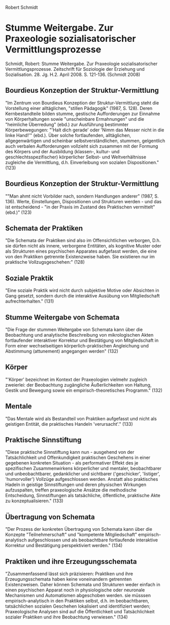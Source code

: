 Robert Schmidt

Stumme Weitergabe. Zur Praxeologie sozialisatorischer Vermittlungsprozesse
==========================================================================
Schmidt, Robert: Stumme Weitergabe. Zur Praxeologie sozialisatorischer Vermittlungsprozesse. Zeitschrift für Soziologie der Erziehung und Sozialisation. 28. Jg. H.2. April 2008. S. 121-136.
(Schmidt 2008)

Bourdieus Konzeption der Struktur-Vermittlung
---------------------------------------------
"Im Zentrum von Bourdieus Konzeption der Struktur-Vermittlung steht die Vorstellung einer alltäglichen, "stillen Pädagogik" (1987, S. 128). Deren Kernbestandteile bilden stumme, gestische Aufforderungen zur Einnahme von Körperhaltungen sowie "unscheinbare Ermahnungen" und die "heimliche Überredung" (ebd.) zur Ausführung bestimmter Körperbewegungen: "'Halt dich gerade' oder 'Nimm das Messer nicht in die linke Hand!'" (ebd.). Über solche fortlaufenden, alltäglichen, allgegenwärtigen und scheinbar selbstverständlichen, stummen, gelgentlich auch verbalen Aufforderungen vollzieht sich zusammen mit der Formung des Körpers und der Ausbildung (klassen-, kultur- und geschlechtsspezifischer) körperlicher Selbst- und Weltverhältnisse zugleiche die Vermittlung, d.h. Einverleibung von sozialen Dispositionen." (123)

Bourdieus Konzeption der Struktur-Vermittlung
---------------------------------------------
""Man ahmt nicht Vorbilder nach, sondern Handlungen anderer" (1987, S. 136). Werte, Einstellungen, Dispositionen und Strukturen werden - und das ist entscheidend - "in der Praxis im Zustand des Praktischen vermittelt" (ebd.)" (123)

Schemata der Praktiken
----------------------
"Die Schemata der Praktiken sind also im Offensichtlichen verborgen, D.h. sie dürfen nicht als innere, verborgene Entitäten, als kognitive Muster oder als Strukturen eines psychischen Apparates aufgefasst werden, die eine von den Praktiken getrennte Existenzweise haben. Sie existieren nur im praktische Vollzugsgeschehen:" (128)

Soziale Praktik
---------------
"Eine soziale Praktik wird nicht durch subjektive Motive oder Absichten in Gang gesetzt, sondern durch die interaktive Ausübung von Mitgliedschaft aufrechterhalten." (131)

Stumme Weitergabe von Schemata
------------------------------
"Die Frage der stummen Weitergabe von Schemata kann über die Beobachtung und analytische Beschreibung von mikrologischen Akten fortlaufender interaktiver Korrektur und Bestätigung von Mitgliedschaft in Form einer wechselseitigen körperlich-praktischen Angleichung und Abstimmung (attunement) angegangen werden" (132)

Körper
------
"'Körper' bezeichnet im Kontext der Praxeologien vielmehr zugleich zweierlei: der Beobachtung zugängliche Äußerlichkeiten von Haltung, Gestik und Bewegung sowie ein empirisch-theoretisches Programm." (132)

Mentale
-------
"Das Mentale wird als Bestandteil von Praktiken aufgefasst und nicht als geistigen Entität, die praktisches Handeln 'verursacht'." (133)

Praktische Sinnstiftung
-----------------------
"Diese praktische Sinnstiftung kann nun - ausgehend von der Tatsächlichkeit und Offenkundigkeit praktischen Geschehens in einer gegebenen konkreten Situation - als performativer Effekt des je spezifischen Zusammenwirkens körperlicher und mentaler, beobachtbarer und unbeobachtbarer, gedanklicher und sichtbarer ('geschicker', 'listiger', 'humorvoller') Vollzüge aufgeschlossen werden. Anstatt also praktisches Hadeln in geistige Sinnstiftungen und deren physischen Wirkungen aufzuspalten, treffen praxeologische Ansätze die methodische Entscheidung, Sinnstiftungen als tatsächliche, öffentliche, praktische Akte zu konzeptualisieren." (133)

Übertragung von Schemata
------------------------
"Der Prozess der konkreten Übertragung von Schemata kann über die Konzepte "Teilnehmerschaft" und "kompetente Mitgliedschaft" empirisch-analytisch aufgeschlossen und als beobachtbare fortlaufende interaktive Korrektur und Bestätigung perspektiviert werden." (134)

Praktiken und ihre Erzeugungsschemata
-------------------------------------
"Zusammenfassend lässt sich präzisieren: Praktiken und ihre Erzeugungsschemata haben keine voneinandern getrennten Existenzweisen. Daher können Schemata und Strukturen weder einfach in einen psychischen Apparat noch in physiologische oder neuronale Mechanismen und Automatismen abgeschoben werden. sie müsssen empirisch-analytisch in den Praktiken selbst, d.h. im beobachtbaren, tatsächlichen sozialen Geschehen lokalisiert und identifiziert werden; Praxeologische Analysen sind auf die Öffentlichkeit und Tatsächlichkeit sozialer Praktiken und ihre Beobachtung verwiesen." (134)
